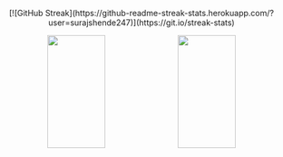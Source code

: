 <p align="center">
    [![GitHub Streak](https://github-readme-streak-stats.herokuapp.com/?user=surajshende247)](https://git.io/streak-stats)
</p>

<p align="center">
<img height="200rem" src="https://github-readme-stats.vercel.app/api?username=surajshende247&show_icons=true&&count_private=true&include_all_commits=true" width="45%"/>

<img height="200rem" src="https://github-readme-stats.vercel.app/api/top-langs/?username=surajshende247&layout=compact&hide=Jupyter%20NoteBook" width="45%" />


</p>
